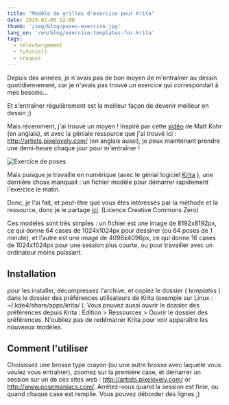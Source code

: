 ```yaml
---
title: "Modèle de grilles d'exercice pour Krita"
date: 2015-02-05 12:00
thumb: '/img/blog/poses-exercise.jpg'
lang_en: '/en/blog/exercise-templates-for-krita'
tags:
  - téléchargement
  - tutoriels
  - croquis
---
```


Depuis des années, je n'avais pas de bon moyen de m'entraîner au dessin quotidiennement, car je n'avais pas trouvé un exercice qui correspondait à mes besoins...

Et s'entraîner régulièrement est la meilleur façon de devenir meilleur en dessin ;)

Mais récemment, j'ai trouvé un moyen ! Inspiré par cette [vidéo](http://www.ctrlpaint.com/videos/quick-pose-gesture-sketching) de Matt Kohr (en anglais), et avec la géniale ressource que j'ai trouvé ici : http://artists.pixelovely.com/ (en anglais aussi), je peux maintenant prendre une demi-heure chaque jour pour m'entraîner !

![Exercice de poses](/img/blog/poses-exercise.jpg)

Mais puisque je travaille en numérique (avec le génial logiciel [Krita](https://krita.org/) ), une dernière chose manquait : un fichier modèle pour démarrer rapidement l'exercice le matin.

Donc, je l'ai fait, et peut-être que vous êtes intéressés par la méthode et la ressource, donc je le partage [ici](https://github.com/nylnook/exercise-grids-templates-for-krita/archive/1.0.1.zip). (Licence Creative Commons Zero)

Ces modèles sont très simples : un fichier est une image de 8192x8192px, ce qui donne 64 cases de 1024x1024px pour dessiner (ou 64 poses de 1 minute), et l'autre est une image de 4096x4096px, ce qui donne 16 cases de 1024x1024px pour une session plus courte, ou pour travailler avec un ordinateur moins puissant.


## Installation

pour les installer, décompressez l'archive, et copiez le dossier ( *templates* ) dans le dossier des préférences utilisateurs de Krita (exemple sur Linux : ~/.kde4/share/apps/krita/ ).
Vous pouvez aussi ouvrir le dossier des préférences depuis Krita : Édition > Ressources > Ouvrir le dossier des préférences.
N'oubliez pas de redémarrer Krita pour voir apparaître les nouveaux modèles.

## Comment l'utiliser

Choisissez une brosse type crayon (ou une autre brosse avec laquelle vous voulez vous entraîner), zoomez sur la première case, et démarrer un session sur un de ces sites web : http://artists.pixelovely.com/ or http://www.posemaniacs.com/.
Arrêtez-vous quand la session est finie, ou quand chaque case est remplie. Vous pouvez déborder des lignes ;)
